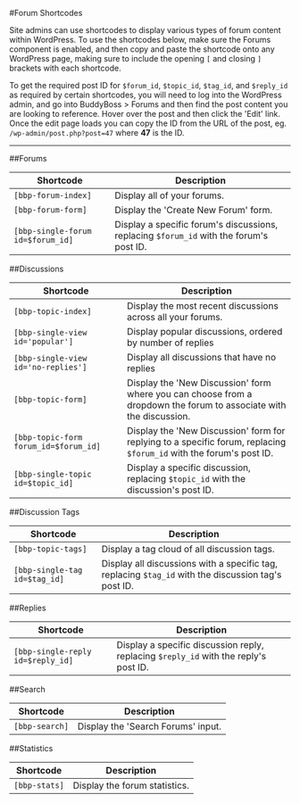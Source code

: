 #Forum Shortcodes

Site admins can use shortcodes to display various types of forum content within WordPress. To use the shortcodes below, make sure the Forums component is enabled, and then copy and paste the shortcode onto any WordPress page, making sure to include the opening `[` and closing `]` brackets with each shortcode.

To get the required post ID for `$forum_id`, `$topic_id`, `$tag_id`, and `$reply_id` as required by certain shortcodes, you will need to log into the WordPress admin, and go into BuddyBoss > Forums and then find the post content you are looking to reference. Hover over the post and then click the 'Edit' link. Once the edit page loads you can copy the ID from the URL of the post, eg. `/wp-admin/post.php?post=47` where **47** is the ID.

---

##Forums

|Shortcode|Description|
|---|---|
|`[bbp-forum-index]`|Display all of your forums.|
|`[bbp-forum-form]`|Display the 'Create New Forum' form.|
|`[bbp-single-forum id=$forum_id]`|Display a specific forum's discussions, replacing `$forum_id` with the forum's post ID.|

##Discussions

|Shortcode|Description|
|---|---|
|`[bbp-topic-index]`|Display the most recent discussions across all your forums.|
|`[bbp-single-view id='popular']`|Display popular discussions, ordered by number of replies|
|`[bbp-single-view id='no-replies']`|Display all discussions that have no replies|
|`[bbp-topic-form]`|Display the 'New Discussion' form where you can choose from a dropdown the forum to associate with the discussion.|
|`[bbp-topic-form forum_id=$forum_id]`|Display the 'New Discussion' form for replying to a specific forum, replacing `$forum_id` with the forum's post ID.|
|`[bbp-single-topic id=$topic_id]`|Display a specific discussion, replacing `$topic_id` with the discussion's post ID.|

##Discussion Tags

|Shortcode|Description|
|---|---|
|`[bbp-topic-tags]`|Display a tag cloud of all discussion tags.|
|`[bbp-single-tag id=$tag_id]`|Display all discussions with a specific tag, replacing `$tag_id` with the discussion tag's post ID.|

##Replies

|Shortcode|Description|
|---|---|
|`[bbp-single-reply id=$reply_id]`|Display a specific discussion reply, replacing `$reply_id` with the reply's post ID.|

##Search

|Shortcode|Description|
|---|---|
|`[bbp-search]`|Display the 'Search Forums' input.|

##Statistics

|Shortcode|Description|
|---|---|
|`[bbp-stats]`|Display the forum statistics.|
